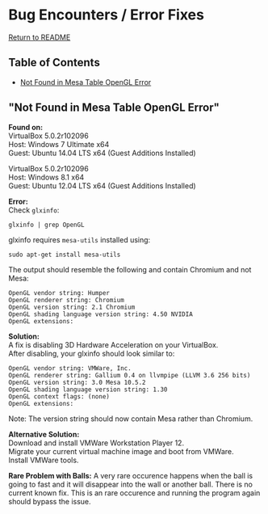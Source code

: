 # Bug Encounters / Error Fixes
[Return to README](README.md)  

## Table of Contents
+ [Not Found in Mesa Table OpenGL Error](#not-found-in-mesa-table-opengl-error)  

## "Not Found in Mesa Table OpenGL Error"
**Found on:**  
VirtualBox 5.0.2r102096  
Host: Windows 7 Ultimate x64  
Guest: Ubuntu 14.04 LTS x64 (Guest Additions Installed)  

VirtualBox 5.0.2r102096  
Host: Windows 8.1 x64  
Guest: Ubuntu 12.04 LTS x64 (Guest Additions Installed)  

**Error:**  
Check `glxinfo`:
```
glxinfo | grep OpenGL
```
glxinfo requires `mesa-utils` installed using:
```
sudo apt-get install mesa-utils
```
The output should resemble the following and contain Chromium and not Mesa:
```
OpenGL vendor string: Humper
OpenGL renderer string: Chromium
OpenGL version string: 2.1 Chromium
OpenGL shading language version string: 4.50 NVIDIA
OpenGL extensions:
```

**Solution:**  
A fix is disabling 3D Hardware Acceleration on your VirtualBox.  
After disabling, your glxinfo should look similar to:
```
OpenGL vendor string: VMWare, Inc.
OpenGL renderer string: Gallium 0.4 on llvmpipe (LLVM 3.6 256 bits)
OpenGL version string: 3.0 Mesa 10.5.2
OpenGL shading language version string: 1.30
OpenGL context flags: (none)
OpenGL extensions:
```
Note: The version string should now contain Mesa rather than Chromium.

**Alternative Solution:**  
Download and install VMWare Workstation Player 12.  
Migrate your current virtual machine image and boot from VMWare.  
Install VMWare tools.  

**Rare Problem with Balls:**
A very rare occurence happens when the ball is going to fast and it will disappear
into the wall or another ball. There is no current known fix.
This is an rare occurence and running the program again should bypass the issue.

